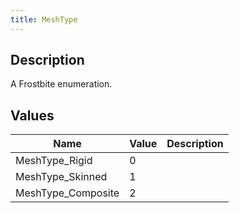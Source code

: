 ```yaml
---
title: MeshType
---
```

## Description

A Frostbite enumeration.

## Values

| Name                | Value | Description |
| ------------------- | ----- | ----------- |
| MeshType\_Rigid     | 0     |             |
| MeshType\_Skinned   | 1     |             |
| MeshType\_Composite | 2     |             |
